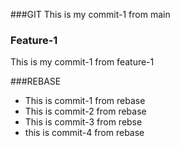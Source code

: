 ###GIT
This is my commit-1 from main

### Feature-1
This is my commit-1 from feature-1

###REBASE
* This is commit-1 from rebase
* This is commit-2 from rebase
* This is commit-3 from rebse
* this is commit-4 from rebase
